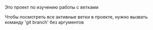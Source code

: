Это проект по изучению работы с ветками

Чтобы посмотреть все активные ветки в проекте, нужно вызвать команду 'git branch' без аргументов
